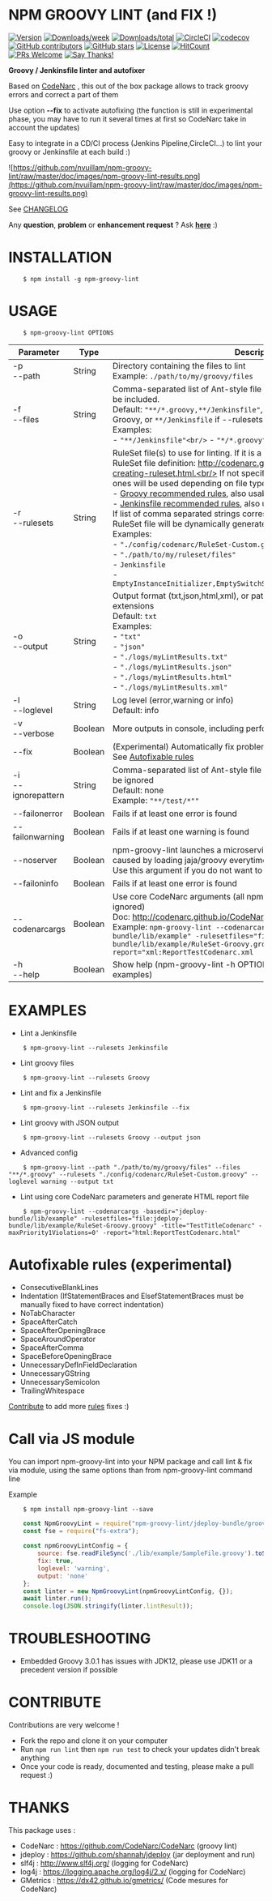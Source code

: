# NPM GROOVY LINT (and FIX !)

[![Version](https://img.shields.io/npm/v/npm-groovy-lint.svg)](https://npmjs.org/package/npm-groovy-lint)
[![Downloads/week](https://img.shields.io/npm/dw/npm-groovy-lint.svg)](https://npmjs.org/package/npm-groovy-lint) 
[![Downloads/total](https://img.shields.io/npm/dt/npm-groovy-lint.svg)](https://npmjs.org/package/npm-groovy-lint) 
[![CircleCI](https://circleci.com/gh/nvuillam/npm-groovy-lint/tree/master.svg?style=shield)](https://circleci.com/gh/nvuillam/npm-groovy-lint/tree/master)
[![codecov](https://codecov.io/gh/nvuillam/npm-groovy-lint/branch/master/graph/badge.svg)](https://codecov.io/gh/nvuillam/npm-groovy-lint)
[![GitHub contributors](https://img.shields.io/github/contributors/nvuillam/npm-groovy-lint.svg)](https://gitHub.com/nvuillam/npm-groovy-lint/graphs/contributors/)
[![GitHub stars](https://img.shields.io/github/stars/nvuillam/npm-groovy-lint?label=Star&maxAge=2592000)](https://GitHub.com/nvuillam/npm-groovy-lint/stargazers/)
[![License](https://img.shields.io/npm/l/npm-groovy-lint.svg)](https://github.com/nvuillam/npm-groovy-lint/blob/master/package.json) 
[![HitCount](https://hits.dwyl.com/nvuillam/npm-groovy-lint.svg)](https://hits.dwyl.com/nvuillam/npm-groovy-lint)
[![PRs Welcome](https://img.shields.io/badge/PRs-welcome-brightgreen.svg?style=flat-square)](http://makeapullrequest.com)
[![Say Thanks!](https://img.shields.io/badge/Say%20Thanks-!-1EAEDB.svg)](https://saythanks.io/to/nicolas.vuillamy@gmail.com)

**Groovy / Jenkinsfile linter and autofixer**

Based on [CodeNarc](http://codenarc.github.io/CodeNarc/) , this out of the box package allows to track groovy errors and correct a part of them

Use option **--fix** to activate autofixing (the function is still in experimental phase, you may have to run it several times at first so CodeNarc take in account the updates)

Easy to integrate in a CD/CI process (Jenkins Pipeline,CircleCI...) to lint your groovy or Jenkinsfile at each build :)

![https://github.com/nvuillam/npm-groovy-lint/raw/master/doc/images/npm-groovy-lint-results.png](https://github.com/nvuillam/npm-groovy-lint/raw/master/doc/images/npm-groovy-lint-results.png)

See [CHANGELOG](https://github.com/nvuillam/npm-groovy-lint/blob/master/CHANGELOG.md)

Any **question**, **problem** or **enhancement request** ? Ask [**here**](https://github.com/nvuillam/npm-groovy-lint/issues) :)

# INSTALLATION

```
    $ npm install -g npm-groovy-lint
```

# USAGE

```
    $ npm-groovy-lint OPTIONS
```

| Parameter                | Type    | Description                                                                                                                                                                                                                                                                                                                                                                                                                                                                                                                                                                                                                                                                                                                                                                       |
|--------------------------|---------|-----------------------------------------------------------------------------------------------------------------------------------------------------------------------------------------------------------------------------------------------------------------------------------------------------------------------------------------------------------------------------------------------------------------------------------------------------------------------------------------------------------------------------------------------------------------------------------------------------------------------------------------------------------------------------------------------------------------------------------------------------------------------------------|
| -p<br/> --path           | String  | Directory containing the files to lint<br/> Example: `./path/to/my/groovy/files`                                                                                                                                                                                                                                                                                                                                                                                                                                                                                                                                                                                                                                                                                                  |
| -f<br/> --files          | String  | Comma-separated list of Ant-style file patterns specifying files that must be included.<br/> Default: `"**/*.groovy,**/Jenkinsfile"`, or `"**/*.groovy"` if --rulesets Groovy, or `**/Jenkinsfile` if --rulesets Jenkinsfile <br/> Examples: <br/> - `"**/Jenkinsfile"<br/>` - `"*/*.groovy"`                                                                                                                                                                                                                                                                                                                                                                                                                                                                                     |
| -r<br/> --rulesets       | String  | RuleSet file(s) to use for linting. If it is a directory, all rulesets will be used.<br/> RuleSet file definition: http://codenarc.github.io/CodeNarc/codenarc-creating-ruleset.html.<br/> If not specified, npm-groovy-script default ones will be used depending on file types found in --path:<br/> - [Groovy recommended rules](https://github.com/nvuillam/npm-groovy-lint/blob/master/lib/example/RuleSet-Groovy.groovy), also usable with `--rulesets Groovy`<br/> - [Jenkinsfile recommended rules](https://github.com/nvuillam/npm-groovy-lint/blob/master/lib/example/RuleSet-Jenkinsfile.groovy), also usable with `--rulesets Jenkinsfile`<br/>If list of comma separated strings corresponding to CodeNarc rules, a RuleSet file will be dynamically generated </br>  Examples:<br/> - `"./config/codenarc/RuleSet-Custom.groovy"`<br/> - `"./path/to/my/ruleset/files"`<br/> - `Jenkinsfile`<br/> - `EmptyInstanceInitializer,EmptySwitchStatement,ForLoopShouldBeWhileLoop` |
| -o<br/> --output         | String  | Output format (txt,json,html,xml), or path to a file with one of these extensions<br/> Default: `txt`<br/> Examples:<br/> - `"txt"`<br/> - `"json"`<br/> - `"./logs/myLintResults.txt"`<br/> - `"./logs/myLintResults.json"`<br/> - `"./logs/myLintResults.html"`<br/> - `"./logs/myLintResults.xml"`                                                                                                                                                                                                                                                                                                                                                                                                                                                                             |
| -l<br/> --loglevel       | String  | Log level (error,warning or info)<br/>Default: info                                                                                                                                                                                                                                                                                                                                                                                                                                                                                                                                                                                                                                                                                                                               |
| -v<br/> --verbose        | Boolean | More outputs in console, including performed fixes                                                                                                                                                                                                                                                                                                                                                                                                                                                                                                                                                                                                                                                                                                                                |
| --fix                    | Boolean | (Experimental) Automatically fix problems when possible<br/> See [Autofixable rules](#Autofixable-rules)                                                                                                                                                                                                                                                                                                                                                                                                                                                                                                                                                                                                                                                                          |
| -i<br/> --ignorepattern  | String  | Comma-separated list of Ant-style file patterns specifying files that must be ignored<br/> Default: none<br/> Example: `"**/test/*""`                                                                                                                                                                                                                                                                                                                                                                                                                                                                                                                                                                                                                                             |
| --failonerror            | Boolean | Fails if at least one error is found                                                                                                                                                                                                                                                                                                                                                                                                                                                                                                                                                                                                                                                                                                                                              |
| --failonwarning          | Boolean | Fails if at least one warning is found                                                                                                                                                                                                                                                                                                                                                                                                                                                                                                                                                                                                                                                                                                                                            |
| --noserver               | Boolean | npm-groovy-lint launches a microservice to avoid performance issues caused by loading jaja/groovy everytime,that auto kills itself after 1h idle. Use this argument if you do not want to use this feature                                                                                                                                                                                                                                                                                                                                                                                                                                                                                                                                                                        |
| --failoninfo             | Boolean | Fails if at least one error is found                                                                                                                                                                                                                                                                                                                                                                                                                                                                                                                                                                                                                                                                                                                                              |
| --codenarcargs           | Boolean | Use core CodeNarc arguments (all npm-groovy-lint arguments will be ignored)<br/> Doc: http://codenarc.github.io/CodeNarc/codenarc-command-line.html<br/> Example: `npm-groovy-lint --codenarcargs -basedir="jdeploy-bundle/lib/example" -rulesetfiles="file:jdeploy-bundle/lib/example/RuleSet-Groovy.groovy" -maxPriority1Violations=0 -report="xml:ReportTestCodenarc.xml`                                                                                                                                                                                                                                                                                                                                                                                                      |
| -h<br/> --help           | Boolean | Show help (npm-groovy-lint -h OPTIONNAME to see option detail with examples)                                                                                                                                                                                                                                                                                                                                 

# EXAMPLES

- Lint a Jenkinsfile

```
    $ npm-groovy-lint --rulesets Jenkinsfile
```

- Lint groovy files

```
    $ npm-groovy-lint --rulesets Groovy
```

- Lint and fix a Jenkinsfile 

```
    $ npm-groovy-lint --rulesets Jenkinsfile --fix
```

- Lint groovy with JSON output
```
    $ npm-groovy-lint --rulesets Groovy --output json
```

- Advanced config
```
    $ npm-groovy-lint --path "./path/to/my/groovy/files" --files "**/*.groovy" --rulesets "./config/codenarc/RuleSet-Custom.groovy" --loglevel warning --output txt
```

- Lint using core CodeNarc parameters and generate HTML report file

```
    $ npm-groovy-lint --codenarcargs -basedir="jdeploy-bundle/lib/example" -rulesetfiles="file:jdeploy-bundle/lib/example/RuleSet-Groovy.groovy" -title="TestTitleCodenarc" -maxPriority1Violations=0' -report="html:ReportTestCodenarc.html"
```

# Autofixable rules (experimental)

- ConsecutiveBlankLines
- Indentation (IfStatementBraces and ElsefStatementBraces must be manually fixed to have correct indentation)
- NoTabCharacter
- SpaceAfterCatch
- SpaceAfterOpeningBrace
- SpaceAroundOperator
- SpaceAfterComma
- SpaceBeforeOpeningBrace
- UnnecessaryDefInFieldDeclaration
- UnnecessaryGString
- UnnecessarySemicolon
- TrailingWhitespace

[Contribute](#Contribute) to add more [rules](http://codenarc.github.io/CodeNarc/codenarc-rule-index.html) fixes :)

# Call via JS module

You can import npm-groovy-lint into your NPM package and call lint & fix via module, using the same options than from npm-groovy-lint command line

Example
```
    $ npm install npm-groovy-lint --save
```

```javascript
    const NpmGroovyLint = require("npm-groovy-lint/jdeploy-bundle/groovy-lint.js");
    const fse = require("fs-extra");
    
    const npmGroovyLintConfig = {
        source: fse.readFileSync('./lib/example/SampleFile.groovy').toString(),
        fix: true,
        loglevel: 'warning',
        output: 'none'
    };
    const linter = new NpmGroovyLint(npmGroovyLintConfig, {});
    await linter.run();
    console.log(JSON.stringify(linter.lintResult));
```

# TROUBLESHOOTING

- Embedded Groovy 3.0.1 has issues with JDK12, please use JDK11 or a precedent version if possible

# CONTRIBUTE

Contributions are very welcome !

- Fork the repo and clone it on your computer
- Run `npm run lint` then `npm run test` to check your updates didn't break anything
- Once your code is ready, documented and testing, please make a pull request :)

# THANKS

This package uses :

- CodeNarc : https://github.com/CodeNarc/CodeNarc (groovy lint)
- jdeploy : https://github.com/shannah/jdeploy (jar deployment and run)
- slf4j : http://www.slf4j.org/ (logging for CodeNarc)
- log4j : https://logging.apache.org/log4j/2.x/ (logging for CodeNarc)
- GMetrics : https://dx42.github.io/gmetrics/ (Code mesures for CodeNarc)


